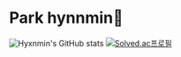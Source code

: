# Park hynnmin👻
![Hyxnmin's GitHub stats](https://github-readme-stats.vercel.app/api?username=Hyxnmin&show_icons=true&theme=tokyonight)
[![Solved.ac프로필](http://mazassumnida.wtf/api/v2/generate_badge?boj=phmi4199)](https://solved.ac/phmi4199)
